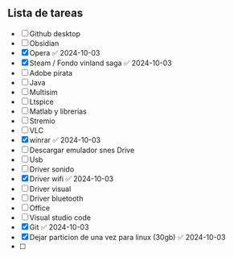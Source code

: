 
## Lista de tareas

- [ ] Github desktop
- [ ] Obsidian
- [x] Opera ✅ 2024-10-03
- [x] Steam / Fondo vinland saga ✅ 2024-10-03
- [ ] Adobe pirata
- [ ] Java
- [ ] Multisim
- [ ] Ltspice
- [ ] Matlab y librerias
- [ ] Stremio
- [ ] VLC
- [x] winrar ✅ 2024-10-03
- [ ] Descargar emulador snes Drive
- [ ] Usb
- [ ] Driver sonido
- [x] Driver wifi ✅ 2024-10-03
- [ ] Driver visual
- [ ] Driver bluetooth
- [ ] Office
- [ ] Visual studio code
- [x] Git ✅ 2024-10-03
- [x] Dejar particion de una vez para linux (30gb) ✅ 2024-10-03
- [ ] 
